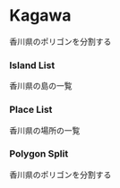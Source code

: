 Kagawa
===============

香川県のポリゴンを分割する


### Island List

香川県の島の一覧

### Place List

香川県の場所の一覧

### Polygon Split

香川県のポリゴンを分割する


